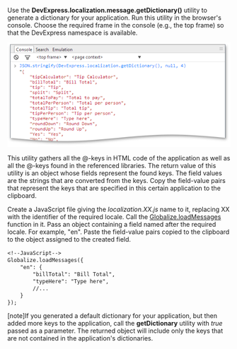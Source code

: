 Use the **DevExpress.localization.message.getDictionary()** utility to generate a dictionary for your application. Run this utility in the browser's console. Choose the required frame in the console (e.g., the top frame) so that the DevExpress namespace is available.

![Localization_getDictionary](/images/PhoneJS/Localization_getDictionary.png)

This utility gathers all the @-keys in HTML code of the application as well as all the @-keys found in the referenced libraries. The return value of this utility is an object whose fields represent the found keys. The field values are the strings that are converted from the keys. Copy the field-value pairs that represent the keys that are specified in this certain application to the clipboard.

Create a JavaScript file giving the *localization.XX.js* name to it, replacing XX with the identifier of the required locale. Call the [Globalize.loadMessages](https://github.com/jquery/globalize/blob/master/doc/api/message/load-messages.md) function in it. Pass an object containing a field named after the required locale. For example, "en". Paste the field-value pairs copied to the clipboard to the object assigned to the created field.

    <!--JavaScript-->
    Globalize.loadMessages({
        "en": {
            "billTotal": "Bill Total",
            "typeHere": "Type here",
            //...
        }
    });

[note]If you generated a default dictionary for your application, but then added more keys to the application, call the **getDictionary** utility with *true* passed as a parameter. The returned object will include only the keys that are not contained in the application's dictionaries.
